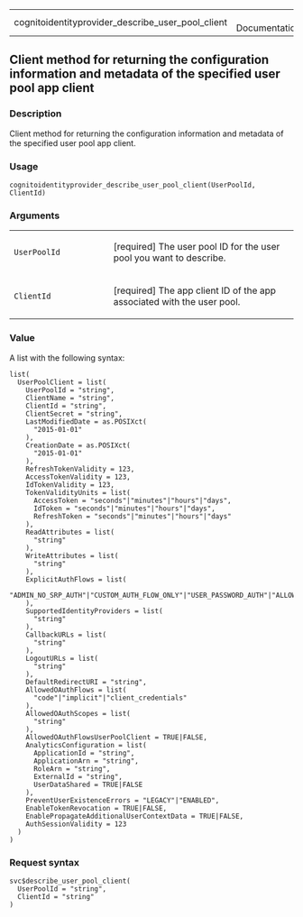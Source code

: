 <table style="width: 100%;">
<tbody>
<tr class="odd">
<td>cognitoidentityprovider_describe_user_pool_client</td>
<td style="text-align: right;">R Documentation</td>
</tr>
</tbody>
</table>

## Client method for returning the configuration information and metadata of the specified user pool app client

### Description

Client method for returning the configuration information and metadata
of the specified user pool app client.

### Usage

    cognitoidentityprovider_describe_user_pool_client(UserPoolId, ClientId)

### Arguments

<table>
<colgroup>
<col style="width: 35%" />
<col style="width: 65%" />
</colgroup>
<tbody>
<tr class="odd">
<td><code
id="cognitoidentityprovider_describe_user_pool_client_:_UserPoolId">UserPoolId</code></td>
<td><p>[required] The user pool ID for the user pool you want to
describe.</p></td>
</tr>
<tr class="even">
<td><code
id="cognitoidentityprovider_describe_user_pool_client_:_ClientId">ClientId</code></td>
<td><p>[required] The app client ID of the app associated with the user
pool.</p></td>
</tr>
</tbody>
</table>

### Value

A list with the following syntax:

    list(
      UserPoolClient = list(
        UserPoolId = "string",
        ClientName = "string",
        ClientId = "string",
        ClientSecret = "string",
        LastModifiedDate = as.POSIXct(
          "2015-01-01"
        ),
        CreationDate = as.POSIXct(
          "2015-01-01"
        ),
        RefreshTokenValidity = 123,
        AccessTokenValidity = 123,
        IdTokenValidity = 123,
        TokenValidityUnits = list(
          AccessToken = "seconds"|"minutes"|"hours"|"days",
          IdToken = "seconds"|"minutes"|"hours"|"days",
          RefreshToken = "seconds"|"minutes"|"hours"|"days"
        ),
        ReadAttributes = list(
          "string"
        ),
        WriteAttributes = list(
          "string"
        ),
        ExplicitAuthFlows = list(
          "ADMIN_NO_SRP_AUTH"|"CUSTOM_AUTH_FLOW_ONLY"|"USER_PASSWORD_AUTH"|"ALLOW_ADMIN_USER_PASSWORD_AUTH"|"ALLOW_CUSTOM_AUTH"|"ALLOW_USER_PASSWORD_AUTH"|"ALLOW_USER_SRP_AUTH"|"ALLOW_REFRESH_TOKEN_AUTH"
        ),
        SupportedIdentityProviders = list(
          "string"
        ),
        CallbackURLs = list(
          "string"
        ),
        LogoutURLs = list(
          "string"
        ),
        DefaultRedirectURI = "string",
        AllowedOAuthFlows = list(
          "code"|"implicit"|"client_credentials"
        ),
        AllowedOAuthScopes = list(
          "string"
        ),
        AllowedOAuthFlowsUserPoolClient = TRUE|FALSE,
        AnalyticsConfiguration = list(
          ApplicationId = "string",
          ApplicationArn = "string",
          RoleArn = "string",
          ExternalId = "string",
          UserDataShared = TRUE|FALSE
        ),
        PreventUserExistenceErrors = "LEGACY"|"ENABLED",
        EnableTokenRevocation = TRUE|FALSE,
        EnablePropagateAdditionalUserContextData = TRUE|FALSE,
        AuthSessionValidity = 123
      )
    )

### Request syntax

    svc$describe_user_pool_client(
      UserPoolId = "string",
      ClientId = "string"
    )

